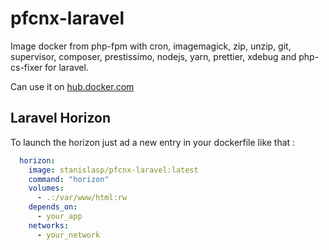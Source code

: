 # pfcnx-laravel

Image docker from php-fpm with cron, imagemagick, zip, unzip, git, supervisor, composer, prestissimo, nodejs, yarn, prettier, xdebug and php-cs-fixer for laravel.

Can use it on [hub.docker.com](https://hub.docker.com/r/stanislasp/pfcnx-laravel/)

## Laravel Horizon
To launch the horizon just ad a new entry in your dockerfile like that :
```yml
  horizon:
    image: stanislasp/pfcnx-laravel:latest
    command: "horizon"
    volumes:
      - .:/var/www/html:rw
    depends_on:
      - your_app
    networks:
      - your_network
```
